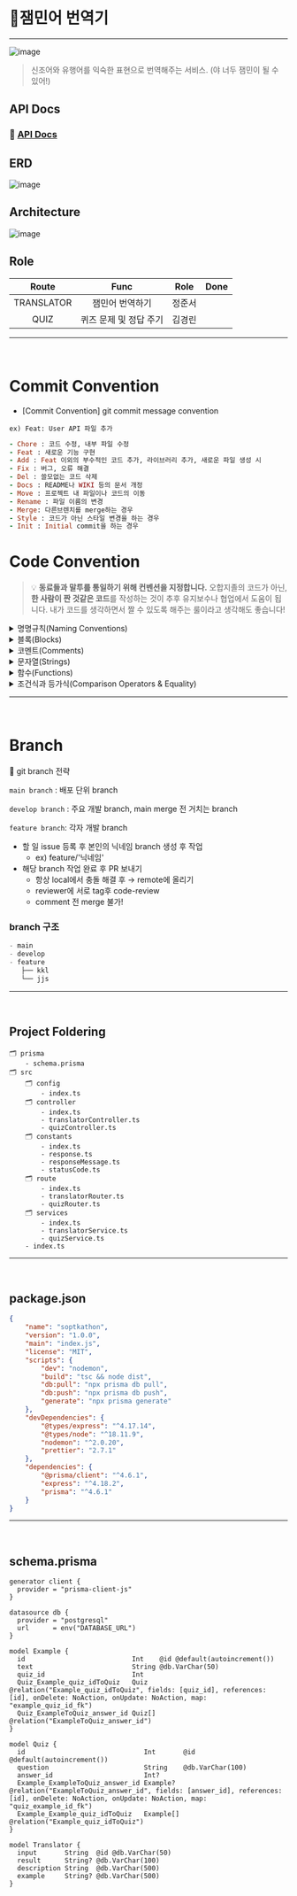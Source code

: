 # 👶잼민어 번역기

---

![image](https://user-images.githubusercontent.com/72034311/202852522-6a4efa0e-2c22-430e-b8ca-e3c9255d9a56.png)

> 신조어와 유행어를 익숙한 표현으로 번역해주는 서비스.
> (야 너두 잼민이 될 수 있어!)

## API Docs

### 🔗 [API Docs](https://www.notion.so/19eb999f9aa747b5843c2e21b61443de?v=e0ad37d72fdc40598556002c413f41a0)

## ERD
![image](https://user-images.githubusercontent.com/72034311/202863101-49dedec9-1d02-4806-960d-66055e086fcf.png)

## Architecture
![image](https://user-images.githubusercontent.com/72034311/202863136-919e8404-0fa7-4dc4-bc96-119b6e822290.png)

## Role

|   Route    |          Func          |  Role  | Done |
| :--------: | :--------------------: | :----: | :--: |
| TRANSLATOR |    잼민어 번역하기     | 정준서 |      |
|    QUIZ    | 퀴즈 문제 및 정답 주기 | 김경린 |      |

<hr>
</br>

# Commit Convention

-   [Commit Convention]
    git commit message convention

`ex) Feat: User API 파일 추가`

```ruby
- Chore : 코드 수정, 내부 파일 수정
- Feat : 새로운 기능 구현
- Add : Feat 이외의 부수적인 코드 추가, 라이브러리 추가, 새로운 파일 생성 시
- Fix : 버그, 오류 해결
- Del : 쓸모없는 코드 삭제
- Docs : README나 WIKI 등의 문서 개정
- Move : 프로젝트 내 파일이나 코드의 이동
- Rename : 파일 이름의 변경
- Merge: 다른브렌치를 merge하는 경우
- Style : 코드가 아닌 스타일 변경을 하는 경우
- Init : Initial commit을 하는 경우
```

# Code Convention

> 💡 **동료들과 말투를 통일하기 위해 컨벤션을 지정합니다.**
> 오합지졸의 코드가 아닌, **한 사람이 짠 것같은 코드**를 작성하는 것이 추후 유지보수나 협업에서 도움이 됩니다. 내가 코드를 생각하면서 짤 수 있도록 해주는 룰이라고 생각해도 좋습니다!

<details>
<summary>명명규칙(Naming Conventions)</summary>
<div markdown="1">

1. 이름으로부터 의도가 읽혀질 수 있게 쓴다.

-   ex)

    ```jsx
    // bad
    function q() {
        // ...stuff...
    }

    // good
    function query() {
        // ..stuff..
    }
    ```

2. 오브젝트, 함수, 그리고 인스턴스에는 `camelCase`를 사용한다.

-   ex)
    ```jsx
    // bad
    const OBJEcttsssss = {};
    const this_is_my_object = {};
    function c() {}

    // good
    const thisIsMyObject = {};
    function thisIsMyFunction() {}
    ```

3. 클래스나 constructor에는 `PascalCase`를 사용한다.

-   ex)
    ```jsx
    // bad
    function user(options) {
        this.name = options.name;
    }

    const bad = new user({
        name: 'nope',
    });

    // good
    class User {
        constructor(options) {
            this.name = options.name;
        }
    }

    const good = new User({
        name: 'yup',
    });
    ```

4. 함수 이름은 동사 + 명사 형태로 작성한다.
   ex) `postUserInformation( )`
5. 약어 사용은 최대한 지양한다.
6. 이름에 네 단어 이상이 들어가면 팀원과 상의를 거친 후 사용한다
 </div>
 </details>

<details>
<summary>블록(Blocks)</summary>
<div markdown="1">

1. 복수행의 블록에는 중괄호({})를 사용한다.

-   ex)
    ```jsx
    // bad
    if (test)
      return false;

    // good
    if (test) return false;

    // good
    if (test) {
      return false;
    }

    // bad
    function() { return false; }

    // good
    function() {
      return false;
    }

    ```

2. 복수행 블록의 `if` 와 `else` 를 이용하는 경우 `else` 는 `if` 블록 끝의 중괄호( } )와 같은 행에 위치시킨다.

-   ex)
        ```java
        // bad
        if (test) {
          thing1();
          thing2();
        }
        else {
          thing3();
        }

        // good
        if (test) {
          thing1();
          thing2();
        } else {
          thing3();
        }

        ```
    </div>
    </details>

<details>
<summary>코멘트(Comments)</summary>
<div markdown="1">

1. 복수형의 코멘트는 `/** ... */` 를 사용한다.

-   ex)
    ```jsx
    // good
    /**
     * @param {String} tag
     * @return {Element} element
     */
    function make(tag) {
        // ...stuff...

        return element;
    }
    ```

2. 단일 행의 코멘트에는 `//` 을 사용하고 코멘트를 추가하고 싶은 코드의 상부에 배치한다. 그리고 코멘트의 앞에 빈 행을 넣는다.

-   ex)
        ```jsx
        // bad
        const active = true; // is current tab

        // good
        // is current tab
        const active = true;

        // good
        function getType() {
          console.log('fetching type...');

          // set the default type to 'no type'
          const type = this._type || 'no type';

          return type;
        }

        ```
    </div>
    </details>

<details>
<summary>문자열(Strings)</summary>
<div markdown="1">

1. 문자열에는 싱크쿼트 `''` 를 사용한다.

-   ex)
    ```jsx
    // bad
    const name = 'Capt. Janeway';

    // good
    const name = 'Capt. Janeway';
    ```

2. 프로그램에서 문자열을 생성하는 경우는 문자열 연결이 아닌 `template strings`를 이용한다.

-   ex)
        ```jsx
        // bad
        function sayHi(name) {
          return 'How are you, ' + name + '?';
        }

        // bad
        function sayHi(name) {
          return ['How are you, ', name, '?'].join();
        }

        // good
        function sayHi(name) {
          return `How are you, ${name}?`;
        }

        ```
    </div>
    </details>

<details>
<summary>함수(Functions)</summary>
<div markdown="1">

1. 화살표 함수를 사용한다.

-   ex)
    ```jsx
    var arr1 = [1, 2, 3];
    var pow1 = arr.map(function (x) {
        // ES5 Not Good
        return x * x;
    });

    const arr2 = [1, 2, 3];
    const pow2 = arr.map((x) => x * x); // ES6 Good
    ```

</div>
</details>

<details>
<summary>조건식과 등가식(Comparison Operators & Equality)</summary>
<div markdown="1">

1. `==` 이나 `!=` 보다 `===` 와 `!==` 을 사용한다.
2. 단축형을 사용한다.

-   ex)
    ```jsx
    // bad
    if (name !== '') {
        // ...stuff...
    }

    // good
    if (name) {
        // ...stuff...
    }
    ```

3. 비동기 함수를 사용할 때 `Promise`함수의 사용은 지양하고 `async`, `await`를 쓰도록 한다
 </div>
 </details>

<hr>
</br>

# Branch

<aside>
🌱 git branch 전략

`main branch` : 배포 단위 branch

`develop branch` : 주요 개발 branch, main merge 전 거치는 branch

`feature branch`: 각자 개발 branch

-   할 일 issue 등록 후 본인의 닉네임 branch 생성 후 작업
    -   ex) feature/'닉네임'
-   해당 branch 작업 완료 후 PR 보내기
    -   항상 local에서 충돌 해결 후 → remote에 올리기
    -   reviewer에 서로 tag후 code-review
    -   comment 전 merge 불가!

### branch 구조

```jsx
- main
- develop
- feature
   ├── kkl
   └── jjs
```

</aside>
<hr>
</br>

## Project Foldering

```
🗂 prisma
    - schema.prisma
🗂 src
    🗂 config
        - index.ts
    🗂 controller
        - index.ts
        - translatorController.ts
        - quizController.ts
    🗂 constants
        - index.ts
        - response.ts
        - responseMessage.ts
        - statusCode.ts
    🗂 route
        - index.ts
        - translatorRouter.ts
        - quizRouter.ts
    🗂 services
        - index.ts
        - translatorService.ts
        - quizService.ts
    - index.ts
```

<hr>

</br>

## package.json

```json
{
    "name": "soptkathon",
    "version": "1.0.0",
    "main": "index.js",
    "license": "MIT",
    "scripts": {
        "dev": "nodemon",
        "build": "tsc && node dist",
        "db:pull": "npx prisma db pull",
        "db:push": "npx prisma db push",
        "generate": "npx prisma generate"
    },
    "devDependencies": {
        "@types/express": "^4.17.14",
        "@types/node": "^18.11.9",
        "nodemon": "^2.0.20",
        "prettier": "2.7.1"
    },
    "dependencies": {
        "@prisma/client": "^4.6.1",
        "express": "^4.18.2",
        "prisma": "^4.6.1"
    }
}
```

<hr>

</br>

## schema.prisma
```
generator client {
  provider = "prisma-client-js"
}

datasource db {
  provider = "postgresql"
  url      = env("DATABASE_URL")
}

model Example {
  id                           Int    @id @default(autoincrement())
  text                         String @db.VarChar(50)
  quiz_id                      Int
  Quiz_Example_quiz_idToQuiz   Quiz   @relation("Example_quiz_idToQuiz", fields: [quiz_id], references: [id], onDelete: NoAction, onUpdate: NoAction, map: "example_quiz_id_fk")
  Quiz_ExampleToQuiz_answer_id Quiz[] @relation("ExampleToQuiz_answer_id")
}

model Quiz {
  id                              Int       @id @default(autoincrement())
  question                        String    @db.VarChar(100)
  answer_id                       Int?
  Example_ExampleToQuiz_answer_id Example?  @relation("ExampleToQuiz_answer_id", fields: [answer_id], references: [id], onDelete: NoAction, onUpdate: NoAction, map: "quiz_example_id_fk")
  Example_Example_quiz_idToQuiz   Example[] @relation("Example_quiz_idToQuiz")
}

model Translator {
  input       String  @id @db.VarChar(50)
  result      String? @db.VarChar(100)
  description String  @db.VarChar(500)
  example     String? @db.VarChar(500)
}

```
